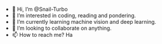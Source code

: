 - 👋 Hi, I’m @Snail-Turbo
- 👀 I’m interested in coding, reading and pondering.
- 🌱 I’m currently learning machine vision and deep learning.
- 💞️ I’m looking to collaborate on anything.
- 📫 How to reach me? Ha

<!---
Snail-Turbo/Snail-Turbo is a ✨ special ✨ repository because its `README.md` (this file) appears on your GitHub profile.
You can click the Preview link to take a look at your changes.
--->

